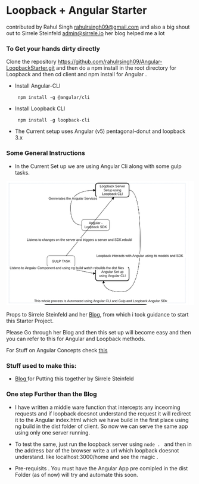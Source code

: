 # Loopback + Angular Starter

contributed by Rahul Singh <rahulrsingh09@gmail.com> and also a big shout out to Sirrele Steinfeld <admin@sirrele.io> her blog helped me a lot

### To Get your hands dirty directly 

Clone the repository <https://github.com/rahulrsingh09/Angular-LoopbackStarter.git> and then do a npm install in the root directory for Loopback and then cd client and npm install for Angular . 


* Install Angular-CLI
   ```
    npm install -g @angular/cli 
   ```
* Install Loopback CLI
   ```
    npm install -g loopback-cli
   ```

* The Current setup uses Angular (v5) pentagonal-donut and loopback 3.x


### Some General Instructions

* In the Current Set up we are using Angular Cli along with some gulp tasks. 

![alt text](server/sel.png "Description goes here")

Props to Sirrele Steinfeld and her [Blog](https://www.sirrele.io/blog_post_6_lb_ng.html), from which
i took guidance to start this Starter Project.

Please Go through her Blog and then this set up will become easy and then you can refer to this for Angular and Loopback methods.

For Stuff on Angular Concepts check [this](https://rahulrsingh09.github.io/AngularConcepts/)

### Stuff used to make this:

 * [Blog ](https://www.sirrele.io/blog_post_6_lb_ng.html) for Putting this together by Sirrele Steinfeld


### One step Further than the Blog

* I have written a middle ware function that intercepts any inceoming requests and if loopback doesnot understand
  the request it will redirect it to the Angular index.html which we have build in the first place using ng build in the 
  dist folder of client. So now we can serve the same app using only one server running.

* To test the same, just run the loopback server using ```node . ``` and then in the address bar of the browser write a url which 
  loopback doesnot understand. like localhost:3000/home and see the magic .

* Pre-requisits . You must have the Angular App pre comipled in the dist Folder (as of now) will try and automate this soon. 